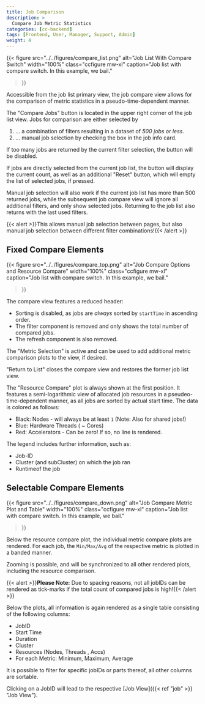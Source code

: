 ```yaml
---
title: Job Comparison
description: >
  Compare Job Metric Statistics
categories: [cc-backend]
tags: [Frontend, User, Manager, Support, Admin]
weight: 4
---
```


{{< figure src="../../figures/compare_list.png" alt="Job List With Compare Switch" width="100%" class="ccfigure mw-xl"
    caption="Job list with compare switch. In this example, we bail."
>}}

Accessible from the job list primary view, the job compare view allows for the comparison of metric statistics in a pseudo-time-dependent manner.

The "Compare Jobs" button is located in the upper right corner of the job list view. Jobs for comparison are either selected by

1) ... a combination of filters resulting in a dataset of _500 jobs or less_.
2) ... manual job selection by checking the box in the job info card.

If too many jobs are returned by the current filter selection, the button will be disabled.

If jobs are directly selected from the current job list, the button will display the current count, as well as an additional "Reset" button, which will empty the list of selected jobs, if pressed.

Manual job selection will also work if the current job list has more than 500 returned jobs, while the subsequent job compare view will ignore all additional filters, and only show selected jobs. Returning to the job list also returns with the last used filters.

{{< alert >}}This allows manual job selection between pages, but also manual job selection between different filter combinations!{{< /alert >}}

## Fixed Compare Elements

{{< figure src="../../figures/compare_top.png" alt="Job Compare Options and Resource Compare" width="100%" class="ccfigure mw-xl"
    caption="Job list with compare switch. In this example, we bail."
>}}

The compare view features a reduced header:

* Sorting is disabled, as jobs are _always_ sorted by `startTime` in ascending order.
* The filter component is removed and only shows the total number of compared jobs.
* The refresh component is also removed.

The "Metric Selection" is active and can be used to add additional metric comparison plots to the view, if desired.

"Return to List" closes the compare view and restores the former job list view.

The "Resource Compare" plot is always shown at the first position. It features a semi-logarithmic view of allocated job resources in a pseudeo-time-dependent manner, as all jobs are sorted by actual start time. The data is colored as follows:

* Black: Nodes - will always be at least `1` (Note: Also for shared jobs!)
* Blue: Hardware Threads ( ~ Cores)
* Red: Accelerators - Can be zero! If so, no line is rendered.

The legend includes further information, such as:

* Job-ID
* Cluster (and subCluster) on which the job ran
* Runtimeof the job

## Selectable Compare Elements

{{< figure src="../../figures/compare_down.png" alt="Job Compare Metric Plot and Table" width="100%" class="ccfigure mw-xl"
    caption="Job list with compare switch. In this example, we bail."
>}}

Below the resource compare plot, the individual metric compare plots are rendered. For each job, the `Min/Max/Avg` of the respective metric is plotted in a banded manner.

Zooming is possible, and will be synchronized to all other rendered plots, including the resource comparison.

{{< alert >}}**Please Note:** Due to spacing reasons, not all jobIDs can be rendered as tick-marks if the total count of compared jobs is high!{{< /alert >}}

Below the plots, all information is again rendered as a single table consisting of the following columns:

* JobID
* Start Time
* Duration
* Cluster
* Resources (Nodes, Threads , Accs)
* For each Metric: Minimum, Maximum, Average

It is possible to filter for specific jobIDs or parts thereof, all other columns are sortable.

Clicking on a JobID will lead to the respective [Job View]({{< ref "job" >}} "Job View").
